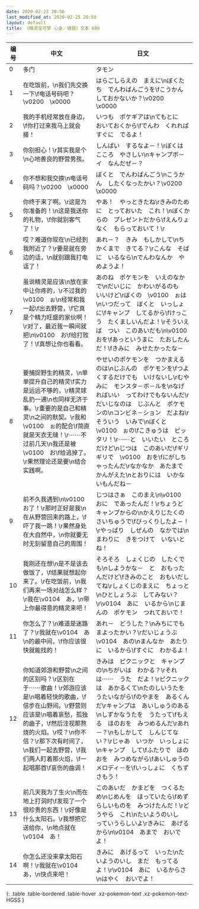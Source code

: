 ```yaml
---
date: 2020-02-23 20:56
last_modified_at: 2020-02-25 20:50
layout: default
title: 《精灵宝可梦 心金／魂银》文本 698
---
```

| 编号 | 中文 | 日文 |
| ---- | ---- | ---- |
| 0 | 多门 | タモン |
| 1 | 在吃饭前，\n我们先交换一下\f电话号码吧？\v0200　\x0000 | はらごしらえの　まえに\nぼくたち　でんわばんごうを\fこうかん　しておかないか？\v0200　\x0000 |
| 2 | 我的手机经常放在身边，\f你打过来我马上就会接！ | いつも　ポケギアは\nてもとに　おいておくから\fでんわ　くれれば　すぐに　でるよ！ |
| 3 | 你别担心！\r其实我是个\n心地善良的野营男孩。 | しんぱい　するなよ－！\rぼくは　こころ　やさしい\nキャンプボ－イ　なんだぜ－？ |
| 4 | 你不想和我交换\n电话号码吗？\v0200　\x0000 | ぼくと　でんわばんごう\nこうかん　したくなったかい？\v0200　\x0000 |
| 5 | 你终于来了啊。\r这是为你准备的！\n这是我送你的礼物，\f你就别客气了！\r | やあ！　やっときたね\rきみのために　とっておいた　これ！\nぼくからの　プレゼントだから\fえんりょなく　もらっておいて！\r |
| 6 | 哎？难道你现在\n已经到我附近了？\r要是就在旁边的话，\n就别跟我打电话了！ | あれ－？　きみ　もしかして\nちかくまで　きてる？\rこんな　そばに　いるなら\nでんわなんか　やめようよ！ |
| 7 | 虽说精灵是应该\n放在家中让你疼的，\r不过我的\v0100　ぉ\n经常和我一起\f出去野营，\f它真是个精力旺盛的家伙啊！\r对了，最近我一瞬间就把\n\v0100　お\f给打败了！\f真想让你也看看。 | あのね　ポケモンを　いえのなかで\nだいじに　かわいがるのも　いいけど\rぼくの　\v0100　ぉは\nいつだって　ぼくと　いっしょに\fキャンプ　してるから\fけっこう　たくましいんだよ！\rそういえば　つい　このあいだも\n\v0100　おを\fあっというまに　たおしたんだ！\fきみに　みせたかったな－ |
| 8 | 要捕捉野生的精灵，\n单单提升自己的精灵\f实力是远远不够的，\r精灵球乱扔一通\n也同样无济于事。\r重要的是自己和精灵\n之间的默契。\r我和\v0100　ぉ的配合\f简直就是天衣无缝！\r⋯⋯不过前几天\n我还是被\v0100　お\f给逃掉了。\r果然理论还是要\n结合实践啊。 | やせいのポケモンを　つかまえるのは\nじぶんの　ポケモンを\fつよくするだけでも　いけないし\rむやみに　モンスタ－ボ－ルを\nなげればいい　ってわけでもないんだ\rだいじなのは　じぶんと　ポケモンの\nコンビネ－ション　だよね\rそういう　いみで\nぼくと　\v0100　ぉの\fこきゅうは　ピッタリ！\r⋯⋯と　いいたい　ところだけど\nじつは　このあいだ\fギリギリで　\v0100　おを\fにがしちゃったんだ\rなかなか　あたまで　かんがえた\nとおりには　いかないもんだね－ |
| 9 | 前不久我遇到\n\v0100　お了！\r那时正好是我\n在从野营回来的路上，\f吓了我一跳！\r果然身处在大自然中，\n你就要无时无刻留意自己的周围！ | じつはさぁ　このまえ\n\v0100　おに　であったんだ！\rちょうど　キャンプからの\nかえりじたくの　さいちゅうで\fびっくりしたよ－！\rやっぱり　しぜんの　なかでは\nまわりに　きをつけて　いないとね！ |
| 10 | 我刚还在想\n是不是该去做饭了，\f结果就想起你来了。\r在吃饭前，\n我们再来一场对战怎么样？\r我在\v0104　あ，\n带上你最得意的精灵来吧！ | そろそろ　しょくじの　したくでも\nしようかな－　と　おもったんだけど\fきみのこと　おもいだしてね\rしょくじのまえに　ちょっと\nひとしょうぶ　してみない？\r\v0104　あに　いるから\nじまんの　ポケモン　つれておいで！ |
| 11 | 你怎么了？\n难道是迷路了？\r我就在\v0104　あ\n的最中间，\f你应该很快就能找的！ | あれ－　どうした？\nみちにでも　まよったかい？\rだいじょうぶ　\v0104　あの\nまんなか　あたりに　いるから\fすぐに　わかるよ！ |
| 12 | 你知道郊游和野营\n之间的区别吗？\r区别在于⋯⋯歌曲！\r郊游应该是\n唱着轻快的歌曲，\f信步在山野间。\r野营则应该是\n唱着哀愁，孤独的曲子，\f然后注视那熬烧的火焰。\r哎？\n你不信？\r那下次有时间了，\n我们一起去野营，\f我们两人盯着那火焰，\f一起唱那首\f哀伤的曲调！ | きみは　ピクニックと　キャンプの\nちがいは　わかる？\rそれは⋯⋯　うた　だよ！\rピクニックは　あかるくて\nたのしいうたを　うたいながら\fのやまを　あるくんだ\rキャンプは　あいしゅうのある\nしずかなうたを　うたって\fもえる　ほのおを　みつめるんだ\rあれ－？\nもしかして　しんじてない？\rじゃあ　いつか　いっしょに\nキャンプ　して\fふたりで　ほのおを　みつめながら\fあいしゅうの　メロディ－を\fいっしょに　くちずさもう！ |
| 13 | 前几天我为了生火\n而在地上打洞时\f发现了一个很珍贵的东西！\r好像是什么太阳石。\r我想把它送给你，\n地点就在\v0104　あ！ | このあいだ　かまどを　つくるため\nじめんを　ほっていたら\fめずらしいものを　みつけたんだ！\rどうやら　これ\nたいようのいし　っていうらしいよ\rきみに　あげるから\n\v0104　あまで　おいでよ！ |
| 14 | 你怎么还没来拿太阳石啊！\r我就在\v0104　あ，\n快点来吧！ | きみに　あげるって　いった\nたいようのいし　まだ　もってるよ！\r\v0104　あに　いるからさ\nはやく　おいでよ！ |
{: .table .table-bordered .table-hover .xz-pokemon-text .xz-pokemon-text-HGSS }